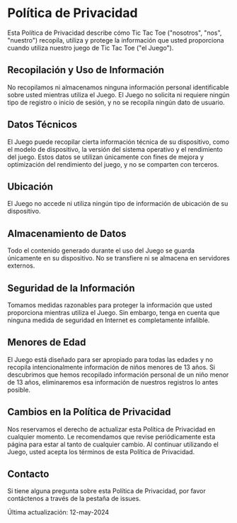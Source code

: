 # Política de Privacidad

Esta Política de Privacidad describe cómo Tic Tac Toe ("nosotros", "nos", "nuestro") recopila, utiliza y protege la información que usted proporciona cuando utiliza nuestro juego de Tic Tac Toe ("el Juego").

## Recopilación y Uso de Información

No recopilamos ni almacenamos ninguna información personal identificable sobre usted mientras utiliza el Juego. El Juego no solicita ni requiere ningún tipo de registro o inicio de sesión, y no se recopila ningún dato de usuario.

## Datos Técnicos

El Juego puede recopilar cierta información técnica de su dispositivo, como el modelo de dispositivo, la versión del sistema operativo y el rendimiento del juego. Estos datos se utilizan únicamente con fines de mejora y optimización del rendimiento del juego, y no se comparten con terceros.

## Ubicación

El Juego no accede ni utiliza ningún tipo de información de ubicación de su dispositivo.

## Almacenamiento de Datos

Todo el contenido generado durante el uso del Juego se guarda únicamente en su dispositivo. No se transfiere ni se almacena en servidores externos.

## Seguridad de la Información

Tomamos medidas razonables para proteger la información que usted proporciona mientras utiliza el Juego. Sin embargo, tenga en cuenta que ninguna medida de seguridad en Internet es completamente infalible.

## Menores de Edad

El Juego está diseñado para ser apropiado para todas las edades y no recopila intencionalmente información de niños menores de 13 años. Si descubrimos que hemos recopilado información personal de un niño menor de 13 años, eliminaremos esa información de nuestros registros lo antes posible.

## Cambios en la Política de Privacidad

Nos reservamos el derecho de actualizar esta Política de Privacidad en cualquier momento. Le recomendamos que revise periódicamente esta página para estar al tanto de cualquier cambio. Al continuar utilizando el Juego, usted acepta los términos de esta Política de Privacidad.

## Contacto

Si tiene alguna pregunta sobre esta Política de Privacidad, por favor contáctenos a través de la pestaña de issues.

Última actualización: 12-may-2024